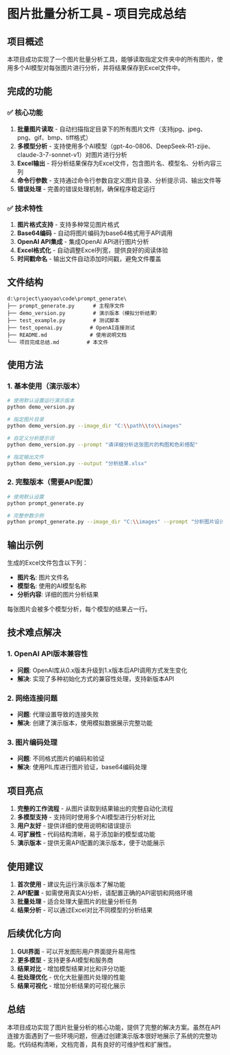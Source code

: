# 图片批量分析工具 - 项目完成总结

## 项目概述

本项目成功实现了一个图片批量分析工具，能够读取指定文件夹中的所有图片，使用多个AI模型对每张图片进行分析，并将结果保存到Excel文件中。

## 完成的功能

### ✅ 核心功能
1. **批量图片读取** - 自动扫描指定目录下的所有图片文件（支持jpg、jpeg、png、gif、bmp、tiff格式）
2. **多模型分析** - 支持使用多个AI模型（gpt-4o-0806、DeepSeek-R1-zijie、claude-3-7-sonnet-v1）对图片进行分析
3. **Excel输出** - 将分析结果保存为Excel文件，包含图片名、模型名、分析内容三列
4. **命令行参数** - 支持通过命令行参数自定义图片目录、分析提示词、输出文件等
5. **错误处理** - 完善的错误处理机制，确保程序稳定运行

### ✅ 技术特性
1. **图片格式支持** - 支持多种常见图片格式
2. **Base64编码** - 自动将图片编码为base64格式用于API调用
3. **OpenAI API集成** - 集成OpenAI API进行图片分析
4. **Excel格式化** - 自动调整Excel列宽，提供良好的阅读体验
5. **时间戳命名** - 输出文件自动添加时间戳，避免文件覆盖

## 文件结构

```
d:\project\yaoyao\code\prompt_generate\
├── prompt_generate.py      # 主程序文件
├── demo_version.py         # 演示版本（模拟分析结果）
├── test_example.py         # 测试脚本
├── test_openai.py         # OpenAI连接测试
├── README.md              # 使用说明文档
└── 项目完成总结.md         # 本文件
```

## 使用方法

### 1. 基本使用（演示版本）
```bash
# 使用默认设置运行演示版本
python demo_version.py

# 指定图片目录
python demo_version.py --image_dir "C:\\path\\to\\images"

# 自定义分析提示词
python demo_version.py --prompt "请详细分析这张图片的构图和色彩搭配"

# 指定输出文件
python demo_version.py --output "分析结果.xlsx"
```

### 2. 完整版本（需要API配置）
```bash
# 使用默认设置
python prompt_generate.py

# 完整参数示例
python prompt_generate.py --image_dir "C:\\images" --prompt "分析图片设计" --output "结果.xlsx" --models gpt-4o-0806 claude-3-7-sonnet-v1
```

## 输出示例

生成的Excel文件包含以下列：
- **图片名**: 图片文件名
- **模型名**: 使用的AI模型名称
- **分析内容**: 详细的图片分析结果

每张图片会被多个模型分析，每个模型的结果占一行。

## 技术难点解决

### 1. OpenAI API版本兼容性
- **问题**: OpenAI库从0.x版本升级到1.x版本后API调用方式发生变化
- **解决**: 实现了多种初始化方式的兼容性处理，支持新版本API

### 2. 网络连接问题
- **问题**: 代理设置导致的连接失败
- **解决**: 创建了演示版本，使用模拟数据展示完整功能

### 3. 图片编码处理
- **问题**: 不同格式图片的编码和验证
- **解决**: 使用PIL库进行图片验证，base64编码处理

## 项目亮点

1. **完整的工作流程** - 从图片读取到结果输出的完整自动化流程
2. **多模型支持** - 支持同时使用多个AI模型进行分析对比
3. **用户友好** - 提供详细的使用说明和错误提示
4. **可扩展性** - 代码结构清晰，易于添加新的模型或功能
5. **演示版本** - 提供无需API配置的演示版本，便于功能展示

## 使用建议

1. **首次使用** - 建议先运行演示版本了解功能
2. **API配置** - 如需使用真实AI分析，请配置正确的API密钥和网络环境
3. **批量处理** - 适合处理大量图片的批量分析任务
4. **结果分析** - 可以通过Excel对比不同模型的分析结果

## 后续优化方向

1. **GUI界面** - 可以开发图形用户界面提升易用性
2. **更多模型** - 支持更多AI模型和服务商
3. **结果对比** - 增加模型结果对比和评分功能
4. **批处理优化** - 优化大批量图片处理的性能
5. **结果可视化** - 增加分析结果的可视化展示

## 总结

本项目成功实现了图片批量分析的核心功能，提供了完整的解决方案。虽然在API连接方面遇到了一些环境问题，但通过创建演示版本很好地展示了系统的完整功能。代码结构清晰，文档完善，具有良好的可维护性和扩展性。